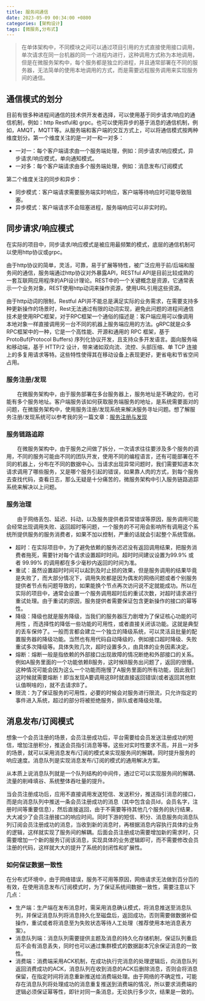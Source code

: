 ```yaml
---
title: 服务间通信
date: 2023-05-09 00:34:00 +0800
categories: [架构设计]
tags: [微服务,分布式]
---
```


> 在单体架构中，不同模块之间可以通过项目引用的方式直接使用接口调用，单次请求在同一台机器的同一个进程内进行，这种调用方式称为本地调用，但是在微服务架构中，每个服务都是独立的进程，并且通常部署在不同的服务器，无法简单的使用本地调用的方式，而是需要远程服务调用来实现服务间的通信。

## 通信模式的划分

目前有很多种进程间通信的技术供开发者选择，可以使用基于同步请求/响应的通信机制，例如：http Restful和 grpc。也可以使用异步的基于消息的通信机制，例如，AMQT，MQTT等。从服务端和客户端的交互方式上，可以将通信模式按两种维度划分。第一个维度关注的是一对一和一对多：

- 一对一：每个客户端请求由一个服务端处理，例如：同步请求/响应模式，异步请求/响应模式，单向通知模式。
- 一对多：每个客户端请求由多个服务端处理，例如：消息发布/订阅模式

第二个维度关注的同步和异步：

- 同步模式：客户端请求需要服务端实时响应，客户端等待响应时可能导致阻塞。
- 异步模式：客户端请求不会阻塞进程，服务端响应可以非实时的。

## 同步请求/响应模式

在实际的项目中，同步请求/响应模式是被应用最频繁的模式，底层的通信机制可以使用http协议或grpc。

由于http协议的简单，灵活，可靠，易于扩展等特性，被广泛应用于前/后端和服务间的通信，服务端通过http协议对外暴露API，RESTful API是目前比较成熟的一套互联网应用程序的API设计理论。REST中的一个关键概念是资源，它通常表示一个业务对象，REST使用http动词来操作资源，使用URL引用这些资源。

由于http动词的限制，Restful API并不能总是满足实际的业务需求，在需要支持多种更新操作的场景时，Rest无法通过有限的动词实现，避免此问题的进程间通信技术是使用RPC框架，对于RPC框架一个通俗的描述是：客户端应用可以像调用本地对象一样直接调用另一台不同的机器上服务端应用的方法。gRPC就是众多RPC框架中的一种，它是一个高性能、开源和通用的 RPC 框架，基于ProtoBuf(Protocol Buffers) 序列化协议开发，且支持众多开发语言。面向服务端和移动端，基于 HTTP/2 设计，带来诸如双向流、流控、头部压缩、单 TCP 连接上的多复用请求等特。这些特性使得其在移动设备上表现更好，更省电和节省空间占用。

### 服务注册/发现

　　在微服务架构中，由于服务部署在多台服务器上，服务地址是不确定的，也可能有多个服务地址。客户端服务该如何获取服务端服务的地址，是系统需要面对的问题，在微服务架构中，使用服务注册/发现系统来解决服务寻址问题。想了解服务注册/发现系统可以参考我的另一篇文章：[服务注册与发现](https://jasonbourne723.github.io/posts/reistration-discovery/)

### 服务链路追踪

　　在微服务架构中，由于服务之间做了拆分，一次请求往往要涉及多个服务的调用，不同的服务可能由不同的团队开发，使用不同的编程语言，还有可能部署在不同的机器上，分布在不同的数据中心。当请求出现异常问题时，我们需要知道本次请求调用了哪些服务，又是哪个服务引起的错误，如果靠人肉的方式，到每个服务去查找代码，查看日志，那么无疑是十分痛苦的，微服务架构中引入服务链路追踪系统来解决以上问题。

### 服务治理

　　由于网络丢包、延迟、抖动，以及服务提供者异常错误等原因，服务调用可能会经常出现调用失败、返回超时等问题，一个服务的不可用会影响所有调用这个系统所提供服务的服务消费者，如果不加以控制，严重的话就会引起整个系统雪崩。

- 超时：在实际项目中，为了避免依赖的服务迟迟没有返回调用结果，把服务消费者拖死，需要针对每个请求设置超时时间。超时时间建议设置为99.9% 或者 99.99% 的调用都在多少毫秒内返回的时间为准。
- 重试：虽然设置超时时间可以起到及时止损的效果，但是服务调用的结果毕竟是失败了，而大部分情况下，调用失败都是因为偶发的网络问题或者个别服务提供者节点有问题导致的，如果能换个节点再次访问说不定就能成功。所以在实际的项目中，通常会设置一个服务调用超时后的重试次数，对超时请求进行重试处理。由于重试的原因，服务提供者需要保证包含更新操作的接口的幂等性。
- 降级：降级也就是服务降级，当我们的服务器压力剧增为了保证核心功能的可用性 ，而选择性的降低一些功能的可用性，或者直接关闭该功能。这就是典型的丢车保帅了。一般而言都会建立一个独立的降级系统，可以灵活且批量的配置服务器的降级功能。当然也有用代码自动降级的，例如接口超时降级、失败重试多次降级等。具体失败几次，超时设置多久，由具体的业务因素决定。
- 熔断：熔断一般是指依赖的外部接口出现故障的情况断绝和外部接口的关系。例如A服务里面的一个功能依赖B服务，这时候B服务出问题了，返回的很慢。这种情况可能会因为这么一个功能而拖慢了A服务里面的所有功能，因此我们这时候就需要熔断！即当发现A要调用这B时就直接返回错误(或者返回其他默认值啊啥的)，就不去请求B了。
- 限流：为了保证服务的可用性，必要的时候会对服务进行限流，只允许指定的事件进入系统，超过的部分将被拒绝服务，排队或者降级处理。

## 消息发布/订阅模式

想象一个会员注册的场景，会员注册成功后，平台需要给会员发送注册成功的短信，增加注册积分，推送会员指引消息等等。这些对实时性要求不高，并且一对多的场景，就可以采用消息发布/订阅的模式来实现服务间的解耦，同时提升服务的响应速度。消息队列是实现消息发布/订阅的模式的通用解决方案。

从本质上说消息队列就是一个队列结构的中间件，通过它可以实现服务间的解耦、流量的削峰填谷、系统整体吞吐量的提升。

当会员注册成功后，应用不直接调用发送短信、发送积分，推送指引消息的接口，而是向消息队列中推送一条会员注册成功的消息（其中包含会员Id，会员名字，注册时间等重要信息），然后直接返回，由于不需要等待其他几个服务的执行结果，大大减少了会员注册接口的响应时间。同时下游的短信、积分、消息服务向消息队列订阅会员注册成功的消息，当收到新的消息时，再根据消息内容执行具体的业务的逻辑，这样就实现了服务间的解耦。后面会员注册成功需要增加新的需求时，只需要增加一个新的服务订阅该消息，实现具体的业务逻辑即可，而不需要修改会员注册的代码，这样就大大的提升了系统的封闭性和扩展性。

### 如何保证数据一致性

在分布式环境中，由于网络错误，服务不可用等原因，网络请求无法做到百分百的有效，在使用消息发布/订阅模式时，为了保证系统间数据一致性，需要注意以下几点：

- 生产端：生产端在发布消息时，需采用消息确认模式，将消息推送至消息队列，并保证消息队列将消息持久化至磁盘后，返回成功，否则需要做数据补偿操作，重试或者将消息至为失败状态等待人工处理（推荐使用本地消息表方案）。
- 消息队列端：消息队列需要提供主题及消息的持久化存储机制，保证队列重启后不会有消息丢失，同时也可以通过集群模式的数据副本冗余保证消息的一致性。
- 消费端：消费端采用ACK机制，在成功执行完消息的处理逻辑后，向消息队列返回消费成功的ACK，消息队列在收到消息的ACK后删除消息，否则会将消息保留，在指定时间将消息重新推送给消费端处理。由于网络的不确定性，可能存在消息队列将处理成功的消息重复推送到消费端的情况，所以要求消费端的逻辑必须保证幂等性，即针对同一条消息，无论执行多少次，结果是一致的。
